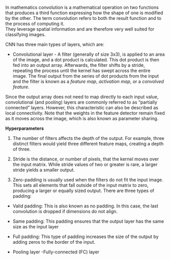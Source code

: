 In mathematics convolution is a mathematical operation on two functions that produces a third function expressing how the shape of one is modified by the other. The term convolution refers to both the result function and to the process of computing it.  
They leverage spatial information and are therefore very well suited for classifying images. 

CNN has three main types of layers, which are:
- Convolutional layer - A filter (generally of size 3x3), is applied to an area of the image, and a dot product is calculated. This dot product is then fed into an output array. Afterwards, the filter shifts by a stride, repeating the process until the kernel has swept across the entire image. The final output from the series of dot products from the input and the filter is known as a *feature map*, *activation map*, or a *convolved feature*.

Since the output array does not need to map directly to each input value, convolutional (and pooling) layers are commonly referred to as “partially connected” layers. However, this characteristic can also be described as local connectivity.
Note that the weights in the feature detector remain fixed as it moves across the image, which is also known as parameter sharing. 

__Hyperparameters__
1. The number of filters affects the depth of the output. For example, three distinct filters would yield three different feature maps, creating a depth of three. 

2. Stride is the distance, or number of pixels, that the kernel moves over the input matrix. While stride values of two or greater is rare, a larger stride yields a smaller output.

3. Zero-padding is usually used when the filters do not fit the input image. This sets all elements that fall outside of the input matrix to zero, producing a larger or equally sized output. There are three types of padding:

  - Valid padding: This is also known as no padding. In this case, the last convolution is dropped if dimensions do not align.
  - Same padding: This padding ensures that the output layer has the same size as the input layer
  - Full padding: This type of padding increases the size of the output by adding zeros to the border of the input.

- Pooling layer
-Fully-connected (FC) layer

